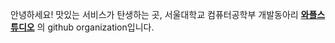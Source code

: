 안녕하세요! 맛있는 서비스가 탄생하는 곳, 서울대학교 컴퓨터공학부 개발동아리 [**와플스튜디오**](https://wafflestudio.com) 의 github organization입니다.
